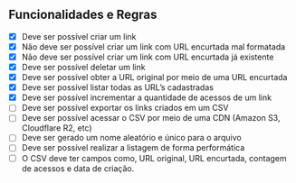 ## Funcionalidades e Regras

- [x] Deve ser possível criar um link
- [x] Não deve ser possível criar um link com URL encurtada mal formatada
- [x] Não deve ser possível criar um link com URL encurtada já existente
- [x] Deve ser possível deletar um link
- [x] Deve ser possível obter a URL original por meio de uma URL encurtada
- [x] Deve ser possível listar todas as URL’s cadastradas
- [x] Deve ser possível incrementar a quantidade de acessos de um link
- [ ] Deve ser possível exportar os links criados em um CSV
- [ ] Deve ser possível acessar o CSV por meio de uma CDN (Amazon S3, Cloudflare R2, etc)
- [ ] Deve ser gerado um nome aleatório e único para o arquivo
- [ ] Deve ser possível realizar a listagem de forma performática
- [ ] O CSV deve ter campos como, URL original, URL encurtada, contagem de acessos e data de criação.
